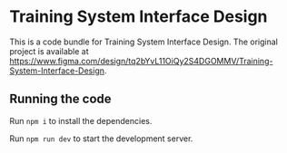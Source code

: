 
  # Training System Interface Design

  This is a code bundle for Training System Interface Design. The original project is available at https://www.figma.com/design/tq2bYvL11OiQy2S4DGOMMV/Training-System-Interface-Design.

  ## Running the code

  Run `npm i` to install the dependencies.

  Run `npm run dev` to start the development server.
  
